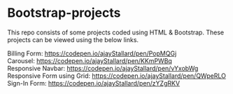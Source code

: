 # Bootstrap-projects
This repo consists of some projects coded using HTML &amp; Bootstrap. These projects can be viewed using the below links.  

Billing Form: https://codepen.io/ajayStallard/pen/PopMQGj  
Carousel: https://codepen.io/ajayStallard/pen/KKmPWBq  
Responsive Navbar: https://codepen.io/ajayStallard/pen/vYxobWg  
Responsive Form using Grid: https://codepen.io/ajayStallard/pen/QWpeRLO  
Sign-In Form: https://codepen.io/ajayStallard/pen/zYZgRKV  



